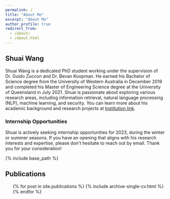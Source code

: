 ```yaml
---
permalink: /
title: "About Me"
excerpt: "About Me"
author_profile: true
redirect_from: 
  - /about/
  - /about.html
---
```


## Shuai Wang

Shuai Wang is a dedicated PhD student working under the supervision of Dr. Guido Zuccon and Dr. Bevan Koopman. He earned his Bachelor of Science degree from the University of Western Australia in December 2019 and completed his Master of Engineering Science degree at the University of Queensland in July 2021. Shuai is passionate about exploring various research areas, including information retrieval, natural language processing (NLP), machine learning, and security. You can learn more about his academic background and research projects at [Institution link](https://ielab.io/people/shuai-wang).

### Internship Opportunities

Shuai is actively seeking internship opportunities for 2023, during the winter or summer seasons. If you have an opening that aligns with his research interests and expertise, please don't hesitate to reach out by email. Thank you for your consideration!

{% include base_path %}

## Publications

<ul>{% for post in site.publications %}
  {% include archive-single-cv.html %}
{% endfor %}</ul>

